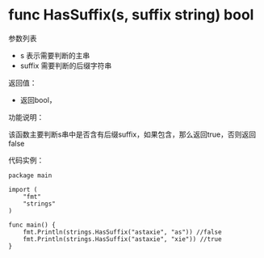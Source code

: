 # func HasSuffix(s, suffix string) bool

参数列表

- s 表示需要判断的主串
- suffix 需要判断的后缀字符串

返回值：

- 返回bool，

功能说明：

该函数主要判断s串中是否含有后缀suffix，如果包含，那么返回true，否则返回false

代码实例：

	package main
	
	import (
		"fmt"
		"strings"
	)
	
	func main() {
		fmt.Println(strings.HasSuffix("astaxie", "as")) //false
		fmt.Println(strings.HasSuffix("astaxie", "xie")) //true
	}